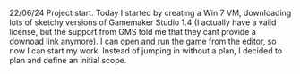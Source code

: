 22/06/24
Project start. 
Today I started by creating a Win 7 VM, downloading lots of sketchy versions of Gamemaker Studio 1.4 (I actually have a valid license, but the support from
GMS told me that they cant provide a downoad link anymore).
I can open and run the game from the editor, so now I can start my work. Instead of jumping in without a plan, I decided to plan and define an initial scope.
